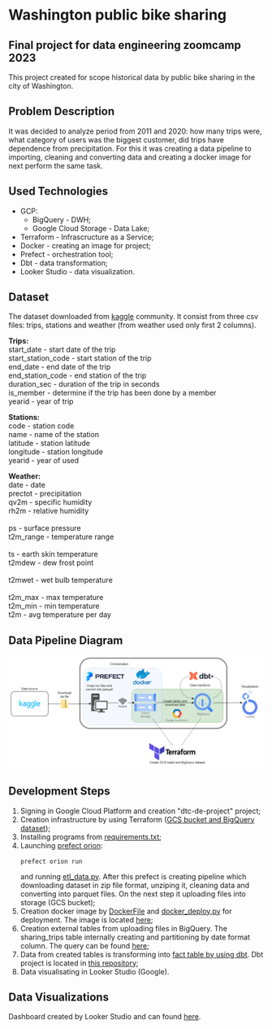 # Washington public bike sharing
## Final project for data engineering zoomcamp 2023
This project created for scope historical data by public bike sharing in the city of Washington.

## Problem Description
It was decided to analyze period from 2011 and 2020: how many trips were, what category of users was the biggest customer, did trips have dependence from precipitation. For this it was creating a data pipeline to importing, cleaning and converting data and creating a docker image for next perform the same task.

## Used Technologies
- GCP:
    - BigQuery - DWH;
    - Google Cloud Storage - Data Lake;
- Terraform - Infrascructure as a Service;
- Docker - creating an image for project;
- Prefect - orchestration tool;
- Dbt - data transformation;
- Looker Studio - data visualization.

## Dataset
The dataset downloaded from [kaggle](https://www.kaggle.com/datasets/jeanmidev/public-bike-sharing-in-north-america) community. It consist from three csv files: trips, stations and weather (from weather used only first 2 columns).

**Trips:**<br>
start_date - start date of the trip<br>
start_station_code - start station of the trip<br>
end_date - end date of the trip<br>
end_station_code - end station of the trip<br>
duration_sec - duration of the trip in seconds<br>
is_member - determine if the trip has been done by a member<br>
yearid - year of trip

**Stations:**<br>
code - station code<br>
name - name of the station<br>
latitude - station latitude<br>
longitude - station longitude<br>
yearid - year of used<br>

**Weather:**<br>
date - date<br>
prectot - precipitation<br>
qv2m - specific humidity<br>
rh2m - relative humidity<br>	
ps - surface pressure<br>
t2m_range - temperature range<br>		
ts - earth skin temperature<br>
t2mdew - dew frost point<br>		
t2mwet - wet bulb temperature<br>		
t2m_max - max temperature<br>
t2m_min - min temperature<br>
t2m - avg temperature per day<br> 

## Data Pipeline Diagram 
![Diagram](https://github.com/DenisBosiak/de-zoomcamp-project/blob/main/images/pipeline_diagram.png)
## Development Steps
1. Signing in Google Cloud Platform and creation "dtc-de-project" project;
2. Creation infrastructure by using Terraform ([GCS bucket and BigQuery dataset](https://github.com/DenisBosiak/de-zoomcamp-project/blob/main/images/bigquery_1.png));
3. Installing programs from [requirements.txt](https://github.com/DenisBosiak/de-zoomcamp-project/blob/main/requirements.txt);
4. Launching [prefect orion](https://github.com/DenisBosiak/de-zoomcamp-project/blob/main/images/prefect_1.png):
   ```shell
   prefect orion run
   ```
   and running [etl_data.py](https://github.com/DenisBosiak/de-zoomcamp-project/blob/main/flows/etl_data.py). After this prefect is creating pipeline which downloading dataset in zip file format, unziping it, cleaning data and converting into parquet files. On the next step it uploading files into storage (GCS bucket);
5. Creation docker image by [DockerFile](https://github.com/DenisBosiak/de-zoomcamp-project/blob/main/Dockerfile) and [docker_deploy.py](https://github.com/DenisBosiak/de-zoomcamp-project/blob/main/flows/docker_deploy.py) for deployment. The image is located [here](https://hub.docker.com/layers/denisbosiak/de-zoomcamp-prefect/bike_sharing/images/sha256-647984c96a6db39decbfa76282bf341087a8479d361713b10735f0fc13a3e92f?context=explore);
6. Creation external tables from uploading files in BigQuery. The sharing_trips table internally creating and partitioning by date format column. The query can be found [here](https://github.com/DenisBosiak/de-zoomcamp-project/blob/main/bigquery/create_table.sql);
7. Data from created tables is transforming into [fact table by using dbt](https://github.com/DenisBosiak/de-zoomcamp-project/blob/main/images/dbt_project_1.png). Dbt project is located in [this repository](https://github.com/DenisBosiak/de-dbt-bike-sharing);
8. Data visualisating in Looker Studio (Google).

## Data Visualizations
Dashboard created by Looker Studio and can found [here](https://lookerstudio.google.com/reporting/d61853ad-3d05-48a9-9c89-0a4d443fc1a9).